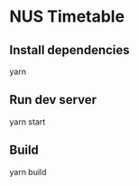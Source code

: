 # NUS Timetable

## Install dependencies

yarn

## Run dev server

yarn start

## Build

yarn build
